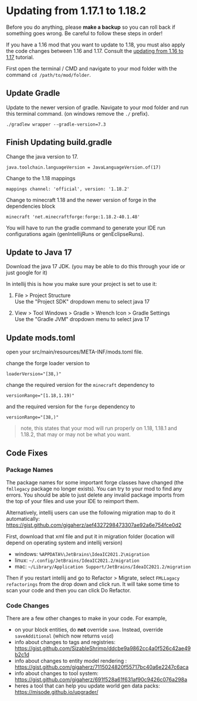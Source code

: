 # Updating from 1.17.1 to 1.18.2

Before you do anything, please **make a backup** so you can roll back if something goes wrong. Be careful to follow these steps in order!  

If you have a 1.16 mod that you want to update to 1.18, you must also apply the code changes between 1.16 and 1.17. Consult the [updating from 1.16 to 1.17](/o17/updating) tutorial. 

First open the terminal / CMD and navigate to your mod folder with the command `cd /path/to/mod/folder`. 

## Update Gradle

Update to the newer version of gradle. Navigate to your mod folder and run this terminal command. (on windows remove the `./` prefix).

```
./gradlew wrapper --gradle-version=7.3
```

## Finish Updating build.gradle 

Change the java version to 17.

```
java.toolchain.languageVersion = JavaLanguageVersion.of(17)
```

Change to the 1.18 mappings

```
mappings channel: 'official', version: '1.18.2'
```

Change to minecraft 1.18 and the newer version of forge in the dependencies block 

```
minecraft 'net.minecraftforge:forge:1.18.2-40.1.48'
``` 

You will have to run the gradle command to generate your IDE run configurations again (genIntellijRuns or genEclipseRuns).

## Update to Java 17

Download the java 17 JDK. (you may be able to do this through your ide or just google for it)

In intellij this is how you make sure your project is set to use it:

1. File > Project Structure  
    Use the "Project SDK" dropdown menu to select java 17

2. View > Tool Windows > Gradle > Wrench Icon > Gradle Settings  
    Use the "Gradle JVM" dropdown menu to select java 17

## Update mods.toml

open your src/main/resources/META-INF/mods.toml file.  

change the forge loader version to  

    loaderVersion="[38,)" 

change the required version for the `minecraft` dependency to  

    versionRange="[1.18,1.19)"

and the required version for the `forge` dependency to  

    versionRange="[38,)"

> note, this states that your mod will run properly on 1.18, 1.18.1 and 1.18.2, that may or may not be what you want. 

## Code Fixes

### Package Names 

The package names for some important forge classes have changed (the `fmllegacy` package no longer exists). You can try to your mod to find any errors. You should be able to just delete any invalid package imports from the top of your files and use your IDE to reimport them. 

Alternatively, intellij users can use the following migration map to do it automatically: https://gist.github.com/gigaherz/aef4327298473307ae92a6e754fce0d2 

First, download that xml file and put it in migration folder (location will depend on operating system and intellij version)  

- windows: `%APPDATA%\JetBrains\IdeaIC2021.2\migration`
- linux: `~/.config/JetBrains/IdeaIC2021.2/migration`
- mac: `~/Library/Application Support/JetBrains/IdeaIC2021.2/migration`

Then if you restart intellij and go to Refactor > Migrate, select `FMLLagacy refactorings` from the drop down and click run. It will take some time to scan your code and then you can click Do Refactor. 

### Code Changes

There are a few other changes to make in your code. For example,

- on your block entities, do **not** override `save`. Instead, override `saveAdditional` (which now returns `void`)
- info about changes to tags and registries: https://gist.github.com/SizableShrimp/ddcbe9a9862cc4a0f526c42ae49b2c1d
- info about changes to entity model rendering : https://gist.github.com/gigaherz/7115024820f55717bc40a6e2247c6aca
- info about changes to tool system: https://gist.github.com/gigaherz/691f528a61f631af90c9426c076a298a
- heres a tool that can help you update world gen data packs: https://misode.github.io/upgrader/